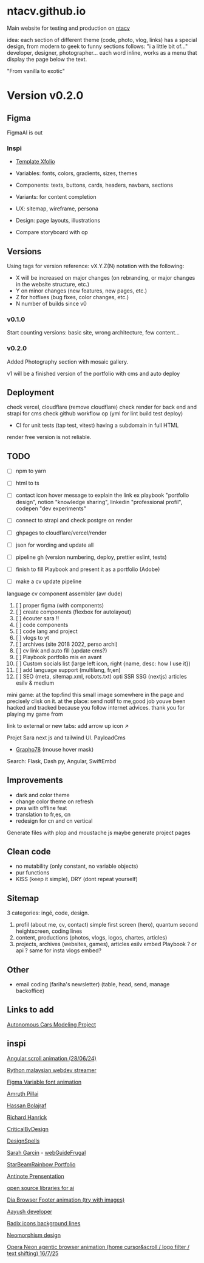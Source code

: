 # ntacv.github.io
Main website for testing and production on [ntacv](https://ntacv.github.io)

idea: each section of different theme (code, photo, vlog, links) has a special design, from modern to geek to funny
sections follows: "i a little bit of..." developer, designer, photographer...
each word inline, works as a menu that display the page below the text. 

"From vanilla to exotic"

# Version v0.2.0


## Figma

FigmaAI is out

### Inspi
- [Template Xfolio](https://www.figma.com/community/file/1191026033275812161/xfolio-portfolio-website-ui-kit)

- Variables: fonts, colors, gradients, sizes, themes
- Components: texts, buttons, cards, headers, navbars, sections
- Variants: for content completion
- UX: sitemap, wireframe, persona
- Design: page layouts, illustrations
- Compare storyboard with op

## Versions

Using tags for version reference: 
vX.Y.Z(N) notation 
with the following:

- X will be increased on major changes (on rebranding, or major changes in the website structure, etc.)
- Y on minor changes (new features, new pages, etc.)
- Z for hotfixes (bug fixes, color changes, etc.)
- N number of builds since v0

### v0.1.0
Start counting versions: basic site, wrong architecture, few content...

### v0.2.0
Added Photography section with mosaic gallery.

v1 will be a finished version of the portfolio with cms and auto deploy

## Deployment

check vercel, cloudflare (remove cloudflare)
check render for back end and strapi for cms
check github workflow op (yml for lint build test deploy)
 - CI for unit tests (tap test, vitest)
having a subdomain in full HTML

render free version is not reliable. 

## TODO 

- [ ] npm to yarn
- [ ] html to ts
- [ ] contact icon hover message to explain the link ex playbook "portfolio design", notion "knowledge sharing", linkedin "professional profil", codepen "dev experiments"
- [ ] connect to strapi and check postgre on render
- [ ] ghpages to cloudflare/vercel/render
- [ ] json for wording and update all 
- [ ] pipeline gh (version numbering, deploy, prettier eslint, tests)

- [ ] finish to fill Playbook and present it as a portfolio (Adobe)
- [ ] make a cv update pipeline

language cv component assembler (avr dude)
1. [ ] proper figma (with components)
2. [ ] create components (flexbox for autolayout)
3. [ ] écouter sara !!
4. [ ] code components
5. [ ] code lang and project
6. [ ] vlogs to yt
7. [ ] archives (site 2018 2022, perso archi)
8. [ ] cv link and auto fill (update cms?)
9. [ ] Playbook portfolio mis en avant
10. [ ] Custom socials list (large left icon, right {name, desc: how I use it})
11. [ ] add language support (multilang, fr,en)
12. [ ] SEO (meta, sitemap.xml, robots.txt) opti SSR SSG (nextjs)
articles esilv & medium

mini game: at the top:find this small image somewhere in the page and precisely clisk on it. at the place: send notif to me,good job youve been hacked and tracked because you follow internet advices. thank you for playing my game from <iP address location> 

link to external or new tabs: add arrow up icon ↗️

Projet Sara
next js and tailwind UI. PayloadCms
- [Grapho78](https://grapho78-website.vercel.app/) (mouse hover mask)

Search: Flask, Dash py, Angular, SwiftEmbd

## Improvements
- dark and color theme
- change color theme on refresh
- pwa with offline feat
- translation to fr,es, cn
- redesign for cn and cn vertical

Generate files with plop and moustache js
maybe generate project pages

## Clean code
- no mutability (only constant, no variable objects)
- pur functions
- KISS (keep it simple), DRY (dont repeat yourself)

## Sitemap
3 categories: ingé, code, design. 
1. profil (about me, cv, contact)
    simple first screen (hero), quantum second heightscreen, coding lines
2. content, productions (photos, vlogs, logos, chartes, articles)
3. projects, archives (websites, games), articles esilv
   embed Playbook ? or api ? same for insta vlogs embed?

## Other

- email coding (fariha's newsletter) (table, head, send, manage backoffice)

## Links to add

[Autonomous Cars Modeling Project](https://github.com/ntacv/autonomous_gama_modeling)

## inspi
[Angular scroll animation (28/06/24)](https://angular.dev/)

[Rython malaysian webdev streamer](https://rython.dev/socials/)

[Figma Variable font animation](https://www.figma.com/typography/variable-fonts)

[Amruth Pillai](https://www.amruthpillai.com/)

[Hassan Bolajraf](https://hbolajraf.net/)

[Richard Hanrick](https://codewithsadee.github.io/vcard-personal-portfolio)

[CriticalByDesign](https://criticalbydesign.ch/)

[DesignSpells](https://designspells.com)

[Sarah Garcin](https://sarahgarcin.com/) - [webGuideFrugal](https://site.sarahgarcin.com/web-frugal/)

[StarBeamRainbow Portfolio](https://starbeamrainbowlabs.com/)

[Antinote Prensentation](https://antinote.io/)

[open source libraries for ai](https://dev.to/dev_kiran/top-5-open-source-tools-you-should-be-using-52g0)

[Dia Browser Footer animation (try with images)](https://www.diabrowser.com/)

[Aayush developer](https://apps.aayush.art/)

[Radix icons background lines](https://www.radix-ui.com/icons)

[Neomorphism design](https://tablbrowser.com/)

[Opera Neon agentic browser animation (home cursor&scroll / logo filter / text shifting) 16/7/25](https://www.operaneon.com/)


